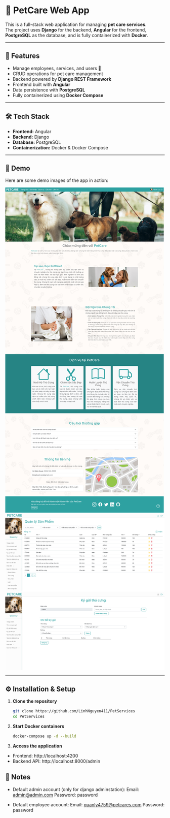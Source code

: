 # 🐾 PetCare Web App  

This is a full-stack web application for managing **pet care services**.  
The project uses **Django** for the backend, **Angular** for the frontend, **PostgreSQL** as the database, and is fully containerized with **Docker**.  

---

## 🚀 Features
- Manage employees, services, and users 🐶  
- CRUD operations for pet care management  
- Backend powered by **Django REST Framework**  
- Frontend built with **Angular**  
- Data persistence with **PostgreSQL**  
- Fully containerized using **Docker Compose**  

---

## 🛠️ Tech Stack
- **Frontend:** Angular  
- **Backend:** Django  
- **Database:** PostgreSQL  
- **Containerization:** Docker & Docker Compose  

---

## 📸 Demo
Here are some demo images of the app in action:

![Demo 1](./demo/demo1.png)  
![Demo 2](./demo/demo2.png)  
![Demo 3](./demo/demo3.png)  

---

## ⚙️ Installation & Setup

1. **Clone the repository**
   ```bash
   git clone https://github.com/LinhNguyen411/PetServices
   cd PetServices   

2. **Start Docker containers**
   ```bash
   docker-compose up -d --build

3. **Access the application**
 - Frontend: http://localhost:4200
 - Backend API: http://localhost:8000/admin

 ## 📝 Notes
 - Default admin account (only for django adminstation):
 Email: admin@admin.com
 Password: password

 - Default employee account:
 Email: quanly4759@petcares.com
 Password: password